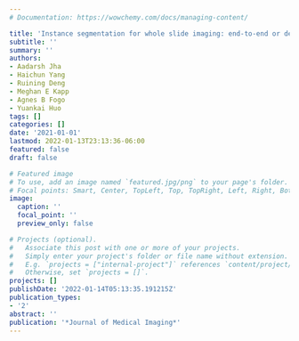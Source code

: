 ```yaml
---
# Documentation: https://wowchemy.com/docs/managing-content/

title: 'Instance segmentation for whole slide imaging: end-to-end or detect-then-segment'
subtitle: ''
summary: ''
authors:
- Aadarsh Jha
- Haichun Yang
- Ruining Deng
- Meghan E Kapp
- Agnes B Fogo
- Yuankai Huo
tags: []
categories: []
date: '2021-01-01'
lastmod: 2022-01-13T23:13:36-06:00
featured: false
draft: false

# Featured image
# To use, add an image named `featured.jpg/png` to your page's folder.
# Focal points: Smart, Center, TopLeft, Top, TopRight, Left, Right, BottomLeft, Bottom, BottomRight.
image:
  caption: ''
  focal_point: ''
  preview_only: false

# Projects (optional).
#   Associate this post with one or more of your projects.
#   Simply enter your project's folder or file name without extension.
#   E.g. `projects = ["internal-project"]` references `content/project/deep-learning/index.md`.
#   Otherwise, set `projects = []`.
projects: []
publishDate: '2022-01-14T05:13:35.191215Z'
publication_types:
- '2'
abstract: ''
publication: '*Journal of Medical Imaging*'
---
```

